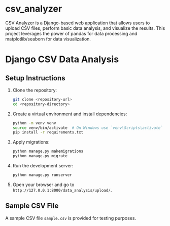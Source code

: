 # csv_analyzer
CSV Analyzer is a Django-based web application that allows users to upload CSV files, perform basic data analysis, and visualize the results. This project leverages the power of pandas for data processing and matplotlib/seaborn for data visualization.

# Django CSV Data Analysis
## Setup Instructions

1. Clone the repository:
    ```bash
    git clone <repository-url>
    cd <repository-directory>
    ```

2. Create a virtual environment and install dependencies:
    ```bash
    python -m venv venv
    source venv/bin/activate  # On Windows use `venv\Scripts\activate`
    pip install -r requirements.txt
    ```

3. Apply migrations:
    ```bash
    python manage.py makemigrations
    python manage.py migrate
    ```

4. Run the development server:
    ```bash
    python manage.py runserver
    ```

5. Open your browser and go to `http://127.0.0.1:8000/data_analysis/upload/`.

## Sample CSV File

A sample CSV file `sample.csv` is provided for testing purposes.
